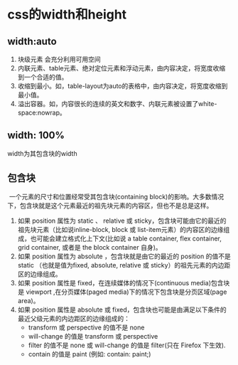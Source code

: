 # css的width和height

## width:auto
1. 块级元素 会充分利用可用空间
2. 内联元素、table元素、绝对定位元素和浮动元素，由内容决定，将宽度收缩到一个合适的值。
3. 收缩到最小。如，table-layout为auto的表格中，由内容决定，将宽度收缩到最小值。
4. 溢出容器。如，内容很长的连续的英文和数字、内联元素被设置了white-space:nowrap。
## width: 100%  
width为其包含块的width
## 包含块
 一个元素的尺寸和位置经常受其包含块(containing block)的影响。大多数情况下，包含块就是这个元素最近的祖先块元素的内容区，但也不是总是这样。  
1. 如果 position 属性为 static 、 relative 或 sticky，包含块可能由它的最近的祖先块元素（比如说inline-block, block 或 list-item元素）的内容区的边缘组成，也可能会建立格式化上下文(比如说 a table container, flex container, grid container, 或者是 the block container 自身)。  
2. 如果 position 属性为 absolute ，包含块就是由它的最近的 position 的值不是 static （也就是值为fixed, absolute, relative 或 sticky）的祖先元素的内边距区的边缘组成。  
3. 如果 position 属性是 fixed，在连续媒体的情况下(continuous media)包含块是 viewport ,在分页媒体(paged media)下的情况下包含块是分页区域(page area)。  
4. 如果 position 属性是 absolute 或 fixed，包含块也可能是由满足以下条件的最近父级元素的内边距区的边缘组成的：  
    * transform 或 perspective 的值不是 none  
    * will-change 的值是 transform 或 perspective  
    * filter 的值不是 none 或 will-change 的值是 filter(只在 Firefox 下生效).  
    * contain 的值是 paint (例如: contain: paint;)